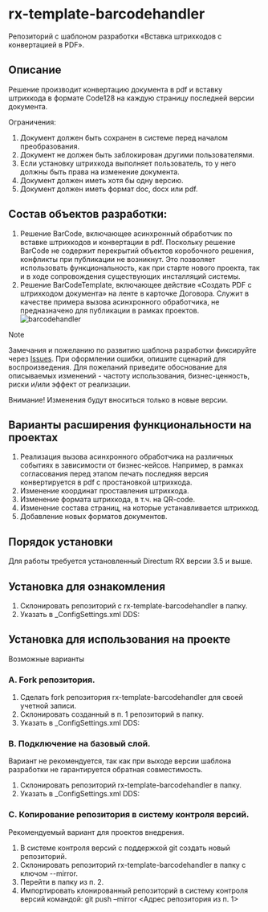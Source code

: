 # rx-template-barcodehandler
Репозиторий с шаблоном разработки «Вставка штрихкодов с конвертацией в PDF».

## Описание
Решение производит конвертацию документа в pdf и вставку штрихкода в формате Code128 на каждую страницу последней версии документа.

Ограничения:
1.	Документ должен быть сохранен в системе перед началом преобразования.
2.	Документ не должен быть заблокирован другими пользователями.
3.	Если установку штрихкода выполняет пользователь, то у него должны быть права на изменение документа.
4.	Документ должен иметь хотя бы одну версию.
5.	Документ должен иметь формат doc, docx или pdf.

## Состав объектов разработки:
1.	Решение BarCode, включающее асинхронный обработчик по вставке штрихкодов и конвертации в pdf. 
Поскольку решение BarCode  не содержит перекрытий объектов коробочного решения, конфликты при публикации не возникнут. Это позволяет использовать функциональность, как при старте нового проекта, так и в ходе сопровождения существующих инсталляций системы. 
2.	Решение BarCodeTemplate, включающее действие «Создать PDF c штрихкодом документа» на ленте в карточке Договора. Служит в качестве примера вызова асинхронного обработчика, не предназначено для публикации в рамках проектов.
![barcodehandler](https://github.com/DirectumCompany/rx-template-barcodehandler/assets/71367764/80bd8177-0db5-43df-b604-627dfd9342f1)

> [!NOTE]
> Замечания и пожеланию по развитию шаблона разработки фиксируйте через [Issues](https://github.com/DirectumCompany/rx-template-barcodehandler/issues).
При оформлении ошибки, опишите сценарий для воспроизведения. Для пожеланий приведите обоснование для описываемых изменений - частоту использования, бизнес-ценность, риски и/или эффект от реализации.
> 
> Внимание! Изменения будут вноситься только в новые версии.

## Варианты расширения функциональности на проектах
1.	Реализация вызова асинхронного обработчика на различных событиях в зависимости от бизнес-кейсов. Например, в рамках согласования перед этапом печать последняя версия конвертируется в pdf с простановкой штрихкода. 
2.	Изменение координат проставления штрихкода.
3.	Изменение формата штрихкода, в т.ч. на QR-code.
4.	Изменение состава страниц, на которые устанавливается штрихкод.
5.	Добавление новых форматов документов.

## Порядок установки
Для работы требуется установленный Directum RX версии 3.5 и выше.

## Установка для ознакомления
1. Склонировать репозиторий с rx-template-barcodehandler в папку.
2. Указать в _ConfigSettings.xml DDS:
<block name="REPOSITORIES">
  <repository folderName="Base" solutionType="Base" url="" /> 
  <repository folderName="<Папка из п.1>" solutionType="Work" 
     url="https://github.com/DirectumCompany/rx-template-barcodehandler " />
</block>

## Установка для использования на проекте
Возможные варианты

### A. Fork репозитория.
1. Сделать fork репозитория rx-template-barcodehandler для своей учетной записи.
2. Склонировать созданный в п. 1 репозиторий в папку.
3. Указать в _ConfigSettings.xml DDS:
<block name="REPOSITORIES">
  <repository folderName="Base" solutionType="Base" url="" /> 
  <repository folderName="<Папка из п.2>" solutionType="Work" 
     url="<Адрес репозитория gitHub учетной записи пользователя из п. 1>" />
</block>

### B. Подключение на базовый слой.
Вариант не рекомендуется, так как при выходе версии шаблона разработки не гарантируется обратная совместимость.
1. Склонировать репозиторий rx-template-barcodehandler в папку.
2. Указать в _ConfigSettings.xml DDS:
<block name="REPOSITORIES">
  <repository folderName="Base" solutionType="Base" url="" /> 
  <repository folderName="<Папка из п.1>" solutionType="Base" 
     url="https://github.com/DirectumCompany/rx-template-barcodehandler " />
  <repository folderName="<Папка для рабочего слоя>" solutionType="Work" 
     url ="<Адрес репозитория для рабочего слоя>" />
</block>

### C. Копирование репозитория в систему контроля версий.
Рекомендуемый вариант для проектов внедрения.
1. В системе контроля версий с поддержкой git создать новый репозиторий.
2. Склонировать репозиторий rx-template-barcodehandler в папку с ключом --mirror.
3. Перейти в папку из п. 2.
4. Импортировать клонированный репозиторий в систему контроля версий командой:
git push –mirror <Адрес репозитория из п. 1>
